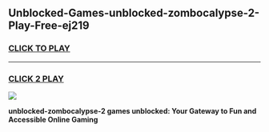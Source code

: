 
## Unblocked-Games-unblocked-zombocalypse-2-Play-Free-ej219
<h3>
<a href="https://premium76.site?title=unblocked-zombocalypse-2&ref=20M">CLICK TO PLAY</a></h3>
<hr>

<h3>
<a href="https://premium76.site?title=unblocked-zombocalypse-2&ref=20M">CLICK 2 PLAY</a>
  
</h3>

<a href="https://premium76.site?title=unblocked-zombocalypse-2&ref=19M"><img src="https://clearcache.store/games.png"></a>


**unblocked-zombocalypse-2 games unblocked: Your Gateway to Fun and Accessible Online Gaming**
